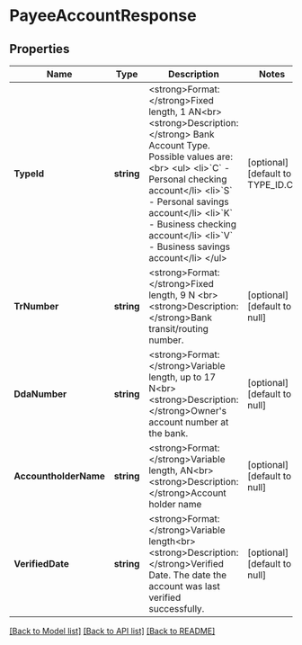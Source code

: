 # PayeeAccountResponse

## Properties
Name | Type | Description | Notes
------------ | ------------- | ------------- | -------------
**TypeId** | **string** | &lt;strong&gt;Format: &lt;/strong&gt;Fixed length, 1 AN&lt;br&gt;&lt;strong&gt;Description:&lt;/strong&gt; Bank Account Type. Possible values are: &lt;br&gt; &lt;ul&gt; &lt;li&gt;&#x60;C&#x60; - Personal checking account&lt;/li&gt; &lt;li&gt;&#x60;S&#x60; - Personal savings account&lt;/li&gt; &lt;li&gt;&#x60;K&#x60; - Business checking account&lt;/li&gt; &lt;li&gt;&#x60;V&#x60; - Business savings account&lt;/li&gt; &lt;/ul&gt; | [optional] [default to TYPE_ID.C]
**TrNumber** | **string** | &lt;strong&gt;Format: &lt;/strong&gt;Fixed length, 9 N &lt;br&gt; &lt;strong&gt;Description:&lt;/strong&gt;Bank transit/routing number. | [optional] [default to null]
**DdaNumber** | **string** | &lt;strong&gt;Format: &lt;/strong&gt;Variable length, up to 17 N&lt;br&gt;&lt;strong&gt;Description: &lt;/strong&gt;Owner&#x27;s account number at the bank. | [optional] [default to null]
**AccountholderName** | **string** | &lt;strong&gt;Format: &lt;/strong&gt;Variable length, AN&lt;br&gt;&lt;strong&gt;Description: &lt;/strong&gt;Account holder name | [optional] [default to null]
**VerifiedDate** | **string** | &lt;strong&gt;Format: &lt;/strong&gt;Variable length&lt;br&gt;&lt;strong&gt;Description: &lt;/strong&gt;Verified Date. The date the account was last verified successfully. | [optional] [default to null]

[[Back to Model list]](../README.md#documentation-for-models) [[Back to API list]](../README.md#documentation-for-api-endpoints) [[Back to README]](../README.md)

